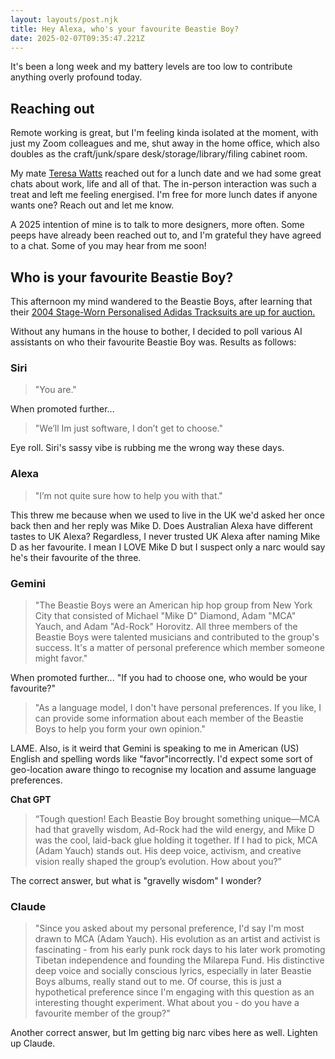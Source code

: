 ```yaml
---
layout: layouts/post.njk
title: Hey Alexa, who's your favourite Beastie Boy?
date: 2025-02-07T09:35:47.221Z
---
```

It's been a long week and my battery levels are too low to contribute anything overly profound today.

## Reaching out

Remote working is great, but I'm feeling kinda isolated at the moment, with just my Zoom colleagues and me, shut away in the home office, which also doubles as the craft/junk/spare desk/storage/library/filing cabinet room.

My mate [Teresa Watts](https://teresawatts.com/) reached out for a lunch date and we had some great chats about work, life and all of that. The in-person interaction was such a treat and left me feeling energised. I'm free for more lunch dates if anyone wants one? Reach out and let me know.

A 2025 intention of mine is to talk to more designers, more often. Some peeps have already been reached out to, and I'm grateful they have agreed to a chat. Some of you may hear from me soon!

## **Who is your favourite Beastie Boy?**

This afternoon my mind wandered to the Beastie Boys, after learning that their [2004 Stage-Worn Personalised Adidas Tracksuits are up for auction.](https://bid.juliensauctions.com/lot-details/index/catalog/603/lot/250180/the-beastie-boys-2004-stage-worn-personalized-adidas-tracksuits)

Without any humans in the house to bother, I decided to poll various AI assistants on who their favourite Beastie Boy was. Results as follows:

### Siri

> "You are." 

When promoted further...

> "We’ll Im just software, I don’t get to choose."

Eye roll. Siri's sassy vibe is rubbing me the wrong way these days.

### Alexa

> "I’m not quite sure how to help you with that."

This threw me because when we used to live in the UK we'd asked her once back then and her reply was Mike D. Does Australian Alexa have different tastes to UK Alexa? Regardless, I never trusted UK Alexa after naming Mike D as her favourite. I mean I LOVE Mike D but I suspect only a narc would say he's their favourite of the three. 

### Gemini

> "The Beastie Boys were an American hip hop group from New York City that consisted of Michael "Mike D" Diamond, Adam "MCA" Yauch, and Adam "Ad-Rock" Horovitz. All three members of the Beastie Boys were talented musicians and contributed to the group's success. It's a matter of personal preference which member someone might favor."

When promoted further... "If you had to choose one, who would be your favourite?"

> "As a language model, I don't have personal preferences. If you like, I can provide some information about each member of the Beastie Boys to help you form your own opinion."

LAME. Also, is it weird that Gemini is speaking to me in American (US) English and spelling words like "favor"incorrectly. I'd expect some sort of geo-location aware thingo to recognise my location and assume language preferences.  

**Chat GPT**

> “Tough question! Each Beastie Boy brought something unique—MCA had that gravelly wisdom, Ad-Rock had the wild energy, and Mike D was the cool, laid-back glue holding it together. If I had to pick, MCA (Adam Yauch) stands out. His deep voice, activism, and creative vision really shaped the group’s evolution. How about you?”

The correct answer, but what is "gravelly wisdom" I wonder?

### Claude

> "Since you asked about my personal preference, I'd say I'm most drawn to MCA (Adam Yauch). His evolution as an artist and activist is fascinating - from his early punk rock days to his later work promoting Tibetan independence and founding the Milarepa Fund. His distinctive deep voice and socially conscious lyrics, especially in later Beastie Boys albums, really stand out to me. Of course, this is just a hypothetical preference since I'm engaging with this question as an interesting thought experiment. What about you - do you have a favourite member of the group?"

Another correct answer, but Im getting big narc vibes here as well. Lighten up Claude.